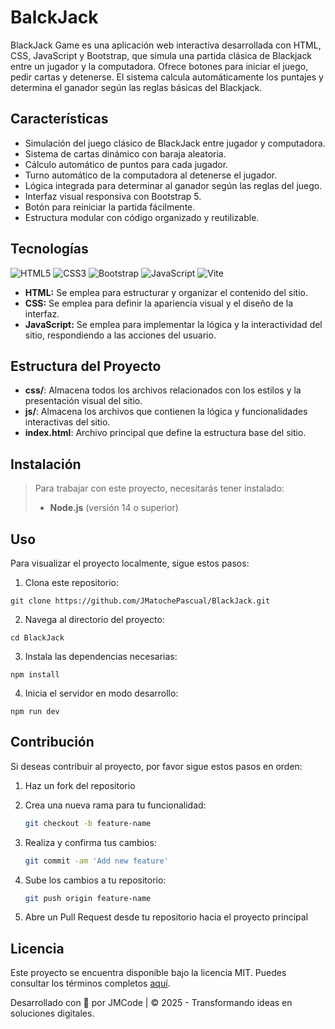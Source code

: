# BalckJack

BlackJack Game es una aplicación web interactiva desarrollada con HTML, CSS, JavaScript y Bootstrap, que simula una partida clásica de Blackjack entre un jugador y la computadora. Ofrece botones para iniciar el juego, pedir cartas y detenerse. El sistema calcula automáticamente los puntajes y determina el ganador según las reglas básicas del Blackjack.

## Características

- Simulación del juego clásico de BlackJack entre jugador y computadora.
- Sistema de cartas dinámico con baraja aleatoria.
- Cálculo automático de puntos para cada jugador.
- Turno automático de la computadora al detenerse el jugador.
- Lógica integrada para determinar al ganador según las reglas del juego.
- Interfaz visual responsiva con Bootstrap 5.
- Botón para reiniciar la partida fácilmente.
- Estructura modular con código organizado y reutilizable.

## Tecnologías

![HTML5](https://img.shields.io/badge/html5-%23E34F26.svg?style=for-the-badge&logo=html5&logoColor=white)
![CSS3](https://img.shields.io/badge/css3-%231572B6.svg?style=for-the-badge&logo=css3&logoColor=white)
![Bootstrap](https://img.shields.io/badge/bootstrap-%238511FA.svg?style=for-the-badge&logo=bootstrap&logoColor=white)
![JavaScript](https://img.shields.io/badge/javascript-%23323330.svg?style=for-the-badge&logo=javascript&logoColor=%23F7DF1E)
![Vite](https://img.shields.io/badge/vite-%23646CFF.svg?style=for-the-badge&logo=vite&logoColor=white)

- **HTML:** Se emplea para estructurar y organizar el contenido del sitio.
- **CSS:** Se emplea para definir la apariencia visual y el diseño de la interfaz.
- **JavaScript:** Se emplea para implementar la lógica y la interactividad del sitio, respondiendo a las acciones del usuario.

## Estructura del Proyecto

- **css/**: Almacena todos los archivos relacionados con los estilos y la presentación visual del sitio.
- **js/**: Almacena los archivos que contienen la lógica y funcionalidades interactivas del sitio.
- **index.html**: Archivo principal que define la estructura base del sitio.

## Instalación

> Para trabajar con este proyecto, necesitarás tener instalado:
>
> - **Node.js** (versión 14 o superior)

## Uso

Para visualizar el proyecto localmente, sigue estos pasos:

1. Clona este repositorio:

```
git clone https://github.com/JMatochePascual/BlackJack.git
```

2. Navega al directorio del proyecto:

```
cd BlackJack
```

3. Instala las dependencias necesarias:

```
npm install
```

4. Inicia el servidor en modo desarrollo:

```
npm run dev
```

## Contribución

Si deseas contribuir al proyecto, por favor sigue estos pasos en orden:

1. Haz un fork del repositorio

2. Crea una nueva rama para tu funcionalidad:
   ```bash
   git checkout -b feature-name
   ```
3. Realiza y confirma tus cambios:
   ```bash
   git commit -am 'Add new feature'
   ```
4. Sube los cambios a tu repositorio:
   ```bash
   git push origin feature-name
   ```
5. Abre un Pull Request desde tu repositorio hacia el proyecto principal

## Licencia

Este proyecto se encuentra disponible bajo la licencia MIT. Puedes consultar los términos completos [aquí](https://opensource.org/licenses/MIT).

Desarrollado con 💚 por JMCode | © 2025 - Transformando ideas en soluciones digitales.
